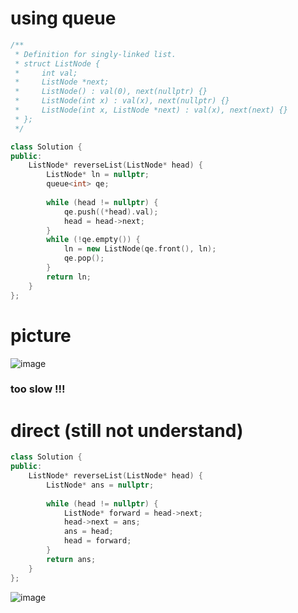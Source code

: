 # using queue
```c++
/**
 * Definition for singly-linked list.
 * struct ListNode {
 *     int val;
 *     ListNode *next;
 *     ListNode() : val(0), next(nullptr) {}
 *     ListNode(int x) : val(x), next(nullptr) {}
 *     ListNode(int x, ListNode *next) : val(x), next(next) {}
 * };
 */

class Solution {
public:
    ListNode* reverseList(ListNode* head) {
        ListNode* ln = nullptr;
        queue<int> qe;
        
        while (head != nullptr) {
            qe.push((*head).val);
            head = head->next;
        }
        while (!qe.empty()) {
            ln = new ListNode(qe.front(), ln);
            qe.pop();
        }
        return ln;
    }
};
```
# picture
![image](https://github.com/PuiPu/leetcode/assets/127396685/2222b189-88f8-49b0-bd93-73cbcd017d9a)
### too slow !!!

# direct (still not understand)
```c++
class Solution {
public:
    ListNode* reverseList(ListNode* head) {
        ListNode* ans = nullptr;
        
        while (head != nullptr) {
            ListNode* forward = head->next;
            head->next = ans;
            ans = head;
            head = forward;
        }
        return ans;
    }
};
```
![image](https://github.com/PuiPu/leetcode/assets/127396685/b7c90d32-0b70-493c-a1ec-7af188c2e577)
